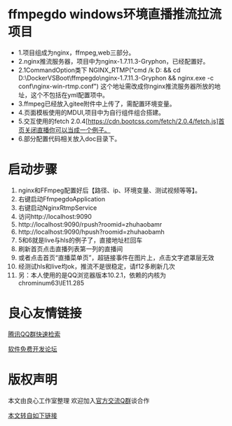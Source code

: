 # ffmpegdo  windows环境直播推流拉流项目

- 1.项目组成为nginx，ffmpeg,web三部分。
- 2.nginx推流服务器，项目中为nginx-1.7.11.3-Gryphon，已经配置好。
- 2.1CommandOption类下
NGINX_RTMP("cmd /k D: && cd D:\\DockerVSBoot\\ffmpegdo\\nginx-1.7.11.3-Gryphon && nginx.exe -c conf\\nginx-win-rtmp.conf")
这个地址需改成你nginx推流服务器所放的地址，这个不包括在yml配置项中。
- 3.ffmpeg已经放入gitee附件中上传了，需配置环境变量。
- 4.页面模板使用的MDUI,项目中为自行组件组合搭建。
- 5.交互使用的fetch 2.0.4[https://cdn.bootcss.com/fetch/2.0.4/fetch.js]首页关闭直播你可以当成一个例子。
- 6.部分配置代码相关放入doc目录下。


# 启动步骤

1. nginx和FFmpeg配置好后【路径、ip、环境变量、测试视频等等】。
2. 右键启动FfmpegdoApplication
3. 右键启动NginxRtmpService
4. 访问http://localhost:9090
5. http://localhost:9090/rpush?roomid=zhuhaobamr
6. http://localhost:9090/hpush?roomid=zhuhaobamh
7. 5和6就是live与hls的例子了，直接地址栏回车
8. 刷新首页点击直播列表第一列的直播间
9. 或者点击首页“直播菜单页”，超链接事件在图片上，点击文字遮罩层无效
10. 经测试hls和live均ok，推流不是很稳定，请f12多刷新几次
11. 另：本人使用的是QQ浏览器版本10.2.1，依赖的内核为chrominum63\IE11.285


 # 良心友情链接

[腾讯QQ群快速检索](http://u.720life.cn/s/8cf73f7c)

[软件免费开发论坛](http://u.720life.cn/s/bbb01dc0)

# 版权声明 

本文由良心工作室整理 欢迎加入[官方交流Q群](https://u.720life.cn/s/f2316816)谈合作

[本文转自如下链接](http://u.720life.cn/g/2e71d0f0a5c601172267ba20d3a43c6e36b0895c61628faa64e218afe6c9fd05f37c67d8a465678e04225cb1f3977cf50e318de59720bf1bc4ba5fd66595a778cffc361fb856309273295fe7cb41c629)